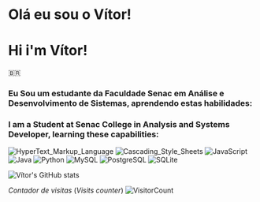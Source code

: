 
# Olá eu sou o Vítor!

# Hi i'm Vítor!

🇧🇷

### Eu Sou um estudante da Faculdade Senac em Análise e Desenvolvimento de Sistemas, aprendendo estas habilidades:

### I am a Student at Senac College in Analysis and Systems Developer, learning these capabilities: 

![HyperText_Markup_Language](https://img.shields.io/badge/html-00000F?style=for-the-badge&logo=html5&logoColor=white)
![Cascading_Style_Sheets](https://img.shields.io/badge/css-00000F?style=for-the-badge&logo=css3&logoColor=white)
![JavaScript](https://img.shields.io/badge/JavaScript-00000F?style=for-the-badge&logo=javascript&logoColor=white)
![Java](https://img.shields.io/badge/Java-00000F?style=for-the-badge&logo=openjdk&logoColor=white)
![Python](https://img.shields.io/badge/python-00000F?style=for-the-badge&logo=python&logoColor=white)
![MySQL](https://img.shields.io/badge/MySQL-00000F?style=for-the-badge&logo=mysql&logoColor=white)
![PostgreSQL](https://img.shields.io/badge/PostegreSQL-00000F?style=for-the-badge&logo=postgresql&logoColor=white)
![SQLite](https://img.shields.io/badge/SQLite-00000F?style=for-the-badge&logo=sqlite&logoColor=white)

![Vítor's GitHub stats](https://github-readme-stats.vercel.app/api?username=Vitorverg97&show_icons=true&theme=dark)

*Contador de visitas*
(*Visits counter*)
![VisitorCount](https://profile-counter.glitch.me/{Vitorverg97}/count.svg)
